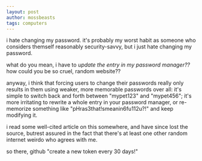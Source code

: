 ```yaml
---
layout: post
author: mossbeasts
tags: computers
---
```

i hate changing my password. it's probably my worst habit as someone who considers themself reasonably security-savvy, but i just hate changing my password.

what do you mean, i have to *update the entry in my password manager??* how could you be so cruel, random website??

anyway, i think that forcing users to change their passwords really only results in them using weaker, more memorable passwords over all: it's simple to switch back and forth between "mypet123" and "mypet456"; it's more irritating to rewrite a whole entry in your password manager, or re-memorize something like "pHras3that!smeanin6fu112u?!" and keep modifying it.

i read some well-cited article on this somewhere, and have since lost the source, butrest assured in the fact that there's at least one other random internet weirdo who agrees with me.

so there, github "create a new token every 30 days!"
